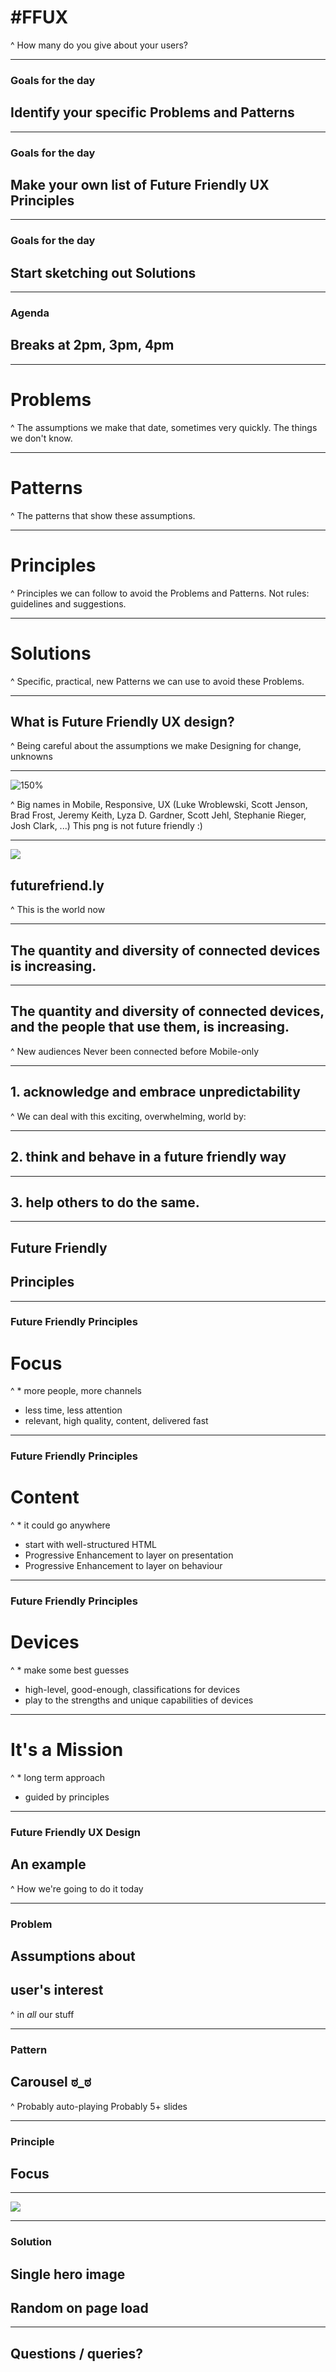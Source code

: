 # #FFUX

^ How many do you give about your users?

---

### Goals for the day

## Identify your specific **Problems** and **Patterns**

---

### Goals for the day

## Make your own list of Future Friendly UX **Principles**

---

### Goals for the day

## Start sketching out **Solutions**

---

### Agenda

## Breaks at 2pm, 3pm, 4pm

---

# Problems

^ The assumptions we make that date, sometimes very quickly.
The things we don't know.

---

# Patterns

^ The patterns that show these assumptions.

---

# Principles

^ Principles we can follow to avoid the Problems and Patterns.
Not rules: guidelines and suggestions.

---

# Solutions

^ Specific, practical, new Patterns we can use to avoid these Problems.

---

## What is Future Friendly UX design?

^ Being careful about the assumptions we make
Designing for change, unknowns

---

![150%](fflogo.png)

^ Big names in Mobile, Responsive, UX (Luke Wroblewski, Scott Jenson, Brad Frost, Jeremy Keith, Lyza D. Gardner, Scott Jehl, Stephanie Rieger, Josh Clark, ...)
This png is not future friendly :)

---

![](devices.jpg)

## futurefriend.ly

^ This is the world now

---

## The **quantity** and **diversity** of connected **devices** is increasing.

---

## The quantity and diversity of connected devices, **and the people that use them**, is increasing.

^ New audiences
Never been connected before
Mobile-only

---

## 1. acknowledge and embrace unpredictability

^ We can deal with this exciting, overwhelming, world by:

---

## 2. think and behave in a future friendly way

---

## 3. help others to do the same.

---

## Future Friendly
## Principles

---

### Future Friendly Principles

# Focus

^ * more people, more channels
* less time, less attention
* relevant, high quality, content, delivered fast

---

### Future Friendly Principles

# Content

^ * it could go anywhere
* start with well-structured HTML
* Progressive Enhancement to layer on presentation
* Progressive Enhancement to layer on behaviour

---

### Future Friendly Principles

# Devices

^ * make some best guesses
* high-level, good-enough, classifications for devices
* play to the strengths and unique capabilities of devices

---

# It's a Mission

^ * long term approach
* guided by principles

---

### Future Friendly UX Design

## An example

^ How we're going to do it today

---

### Problem

## Assumptions about
## user's interest

^ in *all* our stuff

---

### Pattern

## Carousel ಠ_ಠ

^ Probably auto-playing
Probably 5+ slides

---

### Principle

## Focus

---

![](divergeconverge.jpg)

---

### Solution

## Single hero image
## Random on page load

---

## Questions / queries?